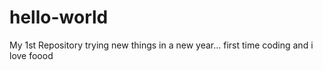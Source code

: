 # hello-world
My 1st Repository
trying new things in a new year...
first time coding 
and i love foood
